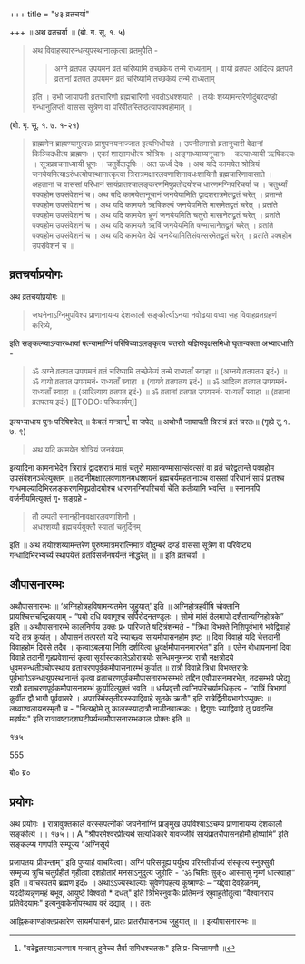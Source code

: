 +++
title = "४३ व्रतचर्या"

+++
॥ अथ व्रतचर्या ॥ (बो. ग. सू. १. ५) 

> अथ विवाहस्यारुन्धत्युपस्थानात्कृत्वा व्रतमुपैति - 
>
>> अग्ने व्रतपत उपयमनं व्रतं चरिष्यामि तच्छकेयं तन्मे राध्यताम् । वायो व्रतपत आदित्य व्रतपते व्रतानां व्रतपत उपयमनं व्रतं चरिष्यामि तच्छकेयं तन्मे राध्यताम्
>
> इति । उभौ जायापती व्रतचारिणौ ब्रह्मचारिणौ भवतोऽधश्शयाते । तयोः शय्यामन्तरेणोदुंबरदण्डो गन्धानुलिप्तो वाससा सूत्रेण वा परिवीतस्तिष्ठत्यापक्वहोमात् ॥

(बो. गृ. सू. १. ७. १-२१) 

> ब्राह्मणेन ब्राह्मण्यामुत्पन्नः प्रागुपनयनाज्जात इत्यभिधीयते । उपनीतमात्रो व्रतानुचारी वेदानां किञ्चिदधीत्य ब्राह्मणः । एकां शाखामधीत्य श्रोत्रियः । अङ्गाध्याय्यनूचानः । कल्पाध्यायी ऋषिकल्पः । सूत्रप्रवचनाध्यायी भ्रूणः । चतुर्वेदादृषिः । अत ऊर्ध्वं देवः । अथ यदि कामयेत श्रोत्रियं जनयेयमित्याऽरुंधत्योपस्थानात्कृत्वा त्रिरात्रमक्षारलवणाशिनावधःशायिनौ ब्रह्मचारिणावासाते । अहतानां च वाससां परिधानं सायंप्रातश्चालङ्करणमिषुप्रतोदयोश्च धारणमग्निपरिचर्या च । चतुर्थ्यां पक्वहोम उपसंवेशनं च। अथ यदि कामयेतानूचानं जनयेयामिति द्वादशरात्रमेतद्व्रतं चरेत् । व्रतान्ते पक्वहोम उपसंवेशनं च । अथ यदि कामयते ऋषिकल्पं जनयेयमिति मासमेतद्व्रतं चरेत् । व्रतांते पक्वहोम उपसंवेशनं च । अथ यदि कामयेत भ्रूणं जनयेयमिति चतुरो मासानेतद्व्रतं चरेत् । व्रतांते पक्वहोम उपसंवेशनं च । अथ यदि कामयते ऋषिं जनयेयमिति षण्मासानेतद्व्रतं चरेत् । व्रतांते पक्वहोम उपसंवेशनं च । अथ यदि कामयेत देवं जनयेयामितिसंवत्सरमेतद्व्रतं चरेत् । व्रतांते पक्वहोम उपसंवेशनं च ॥

## व्रतचर्याप्रयोगः

अथ व्रतचर्याप्रयोगः ॥ 

> जघनेनाऽग्निमुपविश्य प्राणानायम्य देशकालौ सङ्कीर्त्याऽनया नवोढया वध्वा सह विवाहव्रतग्रहणं करिष्ये, 

इति सङ्कल्प्याऽन्वारब्धायां पत्न्यामाग्निं परिषिच्याऽलङ्कृत्य चतस्रो यज्ञियवृक्षसमिधो घृतान्वक्ता अभ्यादधाति - 

> ॐ अग्ने व्रतपत उपयमनं व्रतं चरिष्यामि तच्छेकेयं तन्मे राध्यताँ स्वाहा ॥ (अग्नये व्रतपतय इदं॰) ॥ ॐ वायो व्रतपत उपयमनं॰ राध्यताँ स्वाहा ॥ (वायवे व्रतपतय इदं॰) ॥ ॐ आदित्य व्रतपत उपयमनं॰ राध्यताँ स्वाहा ॥ (आदित्याय व्रतपत इदं॰) ॥ ॐ व्रतानां व्रतपत उपयमनं॰ राध्यताँ स्वाहा ॥ (व्रतानां व्रतपतय इदं॰)
[[TODO: परिष्कार्यम्]]

इत्यभ्याधाय पुनः परिषिश्चेत् ॥ केवलं मन्त्रान्[^१] वा जपेत् ॥ अथोभौ जायापती त्रिरात्रं व्रतं चरतः॥ (गृह्ये तु १. ७. ९) 

[^१]: "वदेद्व्रतस्याऽचरणाय मन्त्रान् हुनेच्च तैर्वा समिधश्चतस्रः" इति प्र॰ चिन्तामणौ ॥

> अथ यदि कामयेत श्रोत्रियं जनयेयम्

इत्यादिना कामनाभेदेन त्रिरात्रं द्वादशरात्रं मासं चतुरो मासान्षण्मासान्संवत्सरं वा व्रतं चरेद्व्रतान्ते पक्वहोम उपसंवेशनञ्चेत्युक्तम् ॥ तदानीमक्षारलवणाशनमधश्शयनं ब्रह्मचर्यमहतानाञ्च वाससां परिधानं सायं प्रातश्च गन्धमाल्यादिभिरलङ्करणमिषुप्रतोदयोश्च धारणमग्निपरिचर्या चेति कर्तव्यानि भवन्ति ॥ स्नानमपि वर्जनीयमित्युक्तं गृ॰ सङ्ग्रहे - 

> तौ दम्पती स्नानहीनावक्षारलवणाशिनौ ।  
अधश्शय्यौ ब्रह्मचर्ययुक्तौ स्यातां चतुर्दिनम्

इति ॥ अथ तयोश्शय्यामन्तरेण पुरुषमात्रमरात्निमात्रं वौदुम्बरं दण्डं वाससा सूत्रेण वा परिवेष्ट्य गन्धादिभिरभ्यर्च्य स्थापयेत्तं व्रतविसर्जनपर्यन्तं नोद्धरेत् ॥ ॥ इति व्रतचर्या ॥

## औपासनारम्भः

अथौपासनारम्भः ॥ ‘अग्निहोत्रहविषामन्यतमेन जुहुयात्' इति ॥ अग्निहोत्रहवींषि चोक्तानि प्रायश्चित्तचन्द्रिकायाम् - “पयो दधि यवागूश्च सर्पिरोदनतण्डुलः । सोमो मांसं तैलमापो दशैतान्यग्निहोत्रके” इति ॥ अथौपासनारम्भे कालनिर्णय उक्तः प्र॰ पारिजाते षट्त्रिंशन्मते - "त्रिधा विभक्ते निशिपूर्वभागे भवेद्विवाहो यदि तत्र कुर्यात् । औपासनं तत्परतो यदि स्याच्छ्वः सायमौपासनहोम इष्टः ॥ दिवा विवाहो यदि चेत्तदानीं विवाहहोमं दिवसे तदैव । कृत्वाऽबलाया निशि दर्शयित्वा ध्रुवर्क्षमौपासनमारभेत" इति ॥ एतेन बोधायनानां दिवा विवाहे तदानीं गृहप्रवेशान्तं कृत्वा सूर्यास्तकालेऽहोरात्रयोः सन्धिमनुमन्त्र्य रात्रौ नक्षत्रोदये 
धुवमरुन्धतीञ्चोपस्थाय व्रताचरणपूर्वकमौपासनारम्भं कुर्यात् ॥ रात्रौ विवाहे त्रिधा विभक्तरात्रेः पूर्वभागेऽरुन्धत्युपस्थानान्तं कृत्वा व्रताचरणपूर्वकमौपासनारम्भसम्भवे तद्दिन एवौपासनमारभेत, तदसम्भवे परेद्यू रात्रौ व्रताचरणपूर्वकमौपासनारम्भं कुर्यादित्युक्तं भवति ॥ धर्मप्रवृत्तौ त्वग्निपरिचर्यामधिकृत्य - “रात्रिं त्रिभागां कुर्वीत द्वौ भागौ पूर्ववासरे । अपरस्मिंस्तृतीयस्स्याद्विवाहे सूतके ऋतौ" इति रात्रेर्द्वितीयभागोऽप्युक्तः ॥ लघ्वाश्वलायनस्मृतौ च - "नित्यहोमे तु कालस्स्याद्रात्रौ नाडीनवात्मकः । द्विगुणः 
स्याद्विवाहे तु प्रवदन्ति महर्षयः" इति रात्रावष्टादशघटीपर्यन्तमौपासनारम्भकालः प्रोक्तः इति ॥ 

१७५

555

बो० ब्र०
## प्रयोगः
अथ प्रयोगः ॥ रात्रावुक्तकाले वरस्सपत्नीको जघनेनाग्निं प्राङ्मुख उपविश्याऽऽचम्य प्राणानायम्य देशकालौ सङ्कीर्त्य ।। १७५।। A "श्रीपरमेश्वरप्रीत्यर्थ सत्यधिकारे यावज्जीवं सायंप्रातरौपासनहोमौ होष्यामि” इति सङ्कल्प्य गणपति सम्पूज्य “अग्निसूर्य

प्रजापतयः प्रीयन्ताम्" इति पुण्याहं वाचयित्वा। अग्निं परिसमूह्य पर्युक्ष्य परिस्तीर्याज्यं संस्कृत्य स्नुक्सुवौ सम्मृज्य त्रुचि चतुर्ग्रहीतं गृहीत्वा दशहोतारं मनसाऽनुदुत्य जुहोति - “ॐ चित्तिः सुक्० आस्मासु नृम्णं धात्स्वाहा” इति ॥ वाचस्पतये ब्रह्मण इदं० ॥ अथाऽऽज्यस्थाल्याः सुवेणोपहत्य कूष्माण्डैः – “यद्देवा देवहेळनम्, यददीव्यन्नृणमहं बभूव, आयुष्टे विश्वतो * दधत्" इति त्रिभिरनुवाकैः प्रतिमन्त्रं स्रुवाहुतीर्तुत्वा “वैश्वानराय प्रतिवेदयामः" इत्यनुवाकेनोपस्थाय वरं दद्यात् ।। ततः

आह्निककाण्डोक्तप्रकारेण सायमौपासनं, प्रातः प्रातरौपासनञ्च जुहुयात् ॥ ॥ इत्यौपासनारम्भः ॥
